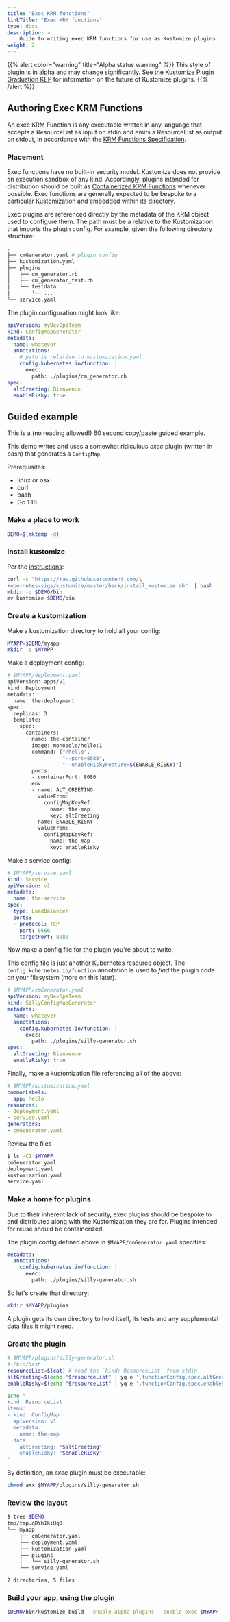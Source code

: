 ```yaml
---
title: "Exec KRM functions"
linkTitle: "Exec KRM functions"
type: docs
description: >
    Guide to writing exec KRM functions for use as Kustomize plugins
weight: 2
---
```


{{% alert color="warning" title="Alpha status warning" %}}
This style of plugin is in alpha and may change significantly.
See the [Kustomize Plugin Graduation KEP](https://github.com/kubernetes/enhancements/issues/2953) for information on the future of Kustomize plugins.
{{% /alert %}}

## Authoring Exec KRM Functions

[KRM Functions Specification]: https://github.com/kubernetes-sigs/kustomize/blob/master/cmd/config/docs/api-conventions/functions-spec.md

An exec KRM Function is any executable written in any language that accepts a ResourceList as input on stdin and emits a ResourceList as output on stdout, in accordance with the [KRM Functions Specification].

### Placement

Exec functions have no built-in security model. Kustomize does not provide an execution sandbox of any kind. Accordingly, plugins intended for distribution should be built as [Containerized KRM Functions](/guides/extending_kustomize/exec_krm_functions/) whenever possible. Exec functions are generally expected to be bespoke to a particular Kustomization and embedded within its directory.

Exec plugins are referenced directly by the metadata of the KRM object used to configure them. The path must be a relative to the Kustomization that imports the plugin config.
For example, given the following directory structure:

```bash
.
├── cmGenerator.yaml # plugin config
├── kustomization.yaml
├── plugins
│   ├── cm_generator.rb 
│   ├── cm_generator_test.rb
│   └── testdata
│       └── ...
└── service.yaml
```

The plugin configuration might look like:

```yaml
apiVersion: myDevOpsTeam
kind: ConfigMapGenerator
metadata:
  name: whatever
  annotations:
    # path is relative to kustomization.yaml
    config.kubernetes.io/function: |
      exec:
        path: ./plugins/cm_generator.rb 
spec:
  altGreeting: Bienvenue
  enableRisky: true
```

## Guided example

This is a (no reading allowed!) 60 second copy/paste guided
example.

This demo writes and uses a somewhat ridiculous
_exec_ plugin (written in bash) that generates a
`ConfigMap`.

Prerequisites:

* linux or osx
* curl
* bash
* Go 1.16

### Make a place to work

```bash
DEMO=$(mktemp -d)
```

### Install kustomize

Per the [instructions](/installation/kustomize/):

```bash
curl -s "https://raw.githubusercontent.com/\
kubernetes-sigs/kustomize/master/hack/install_kustomize.sh"  | bash
mkdir -p $DEMO/bin
mv kustomize $DEMO/bin
```

### Create a kustomization

Make a kustomization directory to
hold all your config:

```bash
MYAPP=$DEMO/myapp
mkdir -p $MYAPP
```

Make a deployment config:

```bash
# $MYAPP/deployment.yaml
apiVersion: apps/v1
kind: Deployment
metadata:
  name: the-deployment
spec:
  replicas: 3
  template:
    spec:
      containers:
      - name: the-container
        image: monopole/hello:1
        command: ["/hello",
                  "--port=8080",
                  "--enableRiskyFeature=$(ENABLE_RISKY)"]
        ports:
        - containerPort: 8080
        env:
        - name: ALT_GREETING
          valueFrom:
            configMapKeyRef:
              name: the-map
              key: altGreeting
        - name: ENABLE_RISKY
          valueFrom:
            configMapKeyRef:
              name: the-map
              key: enableRisky
```

Make a service config:

```yaml
# $MYAPP/service.yaml
kind: Service
apiVersion: v1
metadata:
  name: the-service
spec:
  type: LoadBalancer
  ports:
  - protocol: TCP
    port: 8666
    targetPort: 8080
```

Now make a config file for the plugin
you're about to write.

This config file is just another Kubernetes resource
object.  The `config.kubernetes.io/function` annotation is used to _find_ the plugin code on your
filesystem (more on this later).

```yaml
# $MYAPP/cmGenerator.yaml
apiVersion: myDevOpsTeam
kind: SillyConfigMapGenerator
metadata:
  name: whatever
  annotations:
    config.kubernetes.io/function: |
      exec: 
        path: ./plugins/silly-generator.sh
spec:
  altGreeting: Bienvenue
  enableRisky: true
```

Finally, make a kustomization file
referencing all of the above:

```yaml
# $MYAPP/kustomization.yaml
commonLabels:
  app: hello
resources:
- deployment.yaml
- service.yaml
generators:
- cmGenerator.yaml
```

Review the files

```bash
$ ls -C1 $MYAPP
cmGenerator.yaml
deployment.yaml
kustomization.yaml
service.yaml
```

### Make a home for plugins

Due to their inherent lack of security, exec plugins should be bespoke to and distributed along with the Kustomization they are for. Plugins intended for reuse should be containerized.

The plugin config defined above in
`$MYAPP/cmGenerator.yaml` specifies:

```yaml
metadata:
  annotations:
    config.kubernetes.io/function: |
      exec: 
        path: ./plugins/silly-generator.sh
```

So let's create that directory:

```bash
mkdir $MYAPP/plugins
```

A plugin gets its own directory to hold itself,
its tests and any supplemental data files it
might need.

### Create the plugin

```bash
# $MYAPP/plugins/silly-generator.sh
#!/bin/bash
resourceList=$(cat) # read the `kind: ResourceList` from stdin
altGreeting=$(echo "$resourceList" | yq e '.functionConfig.spec.altGreeting' - )
enableRisky=$(echo "$resourceList" | yq e '.functionConfig.spec.enableRisky' - )

echo "
kind: ResourceList
items:
- kind: ConfigMap
  apiVersion: v1
  metadata:
    name: the-map
  data:
    altGreeting: "$altGreeting"
    enableRisky: "$enableRisky"
"
```

By definition, an _exec_ plugin must be executable:

```bash
chmod a+x $MYAPP/plugins/silly-generator.sh
```

### Review the layout

```bash
$ tree $DEMO
tmp/tmp.qDYh1kiHqD
└── myapp
    ├── cmGenerator.yaml
    ├── deployment.yaml
    ├── kustomization.yaml
    ├── plugins
    │   └── silly-generator.sh
    └── service.yaml

2 directories, 5 files
```

### Build your app, using the plugin

```bash
$DEMO/bin/kustomize build --enable-alpha-plugins --enable-exec $MYAPP
```
